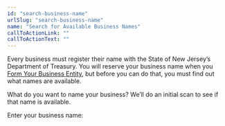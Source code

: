 ```yaml
---
id: "search-business-name"
urlSlug: "search-business-name"
name: "Search for Available Business Names"
callToActionLink: ""
callToActionText: ""
---
```


Every business must register their name with the State of New Jersey’s Department of Treasury. You will reserve your business name when you [Form Your Business Entity](/tasks/form-business-entity), but before you can do that, you must find out what names are available.

What do you want to name your business? We’ll do an initial scan to see if that name is available.

Enter your business name:
